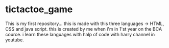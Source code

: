 # tictactoe_game
 This is my first repository... this is made with this three languages -> HTML, CSS and java script. 
 this is created by me when i'm in 1'st year on the BCA cource. i learn these languages with halp of code with harry channel in youtube.
